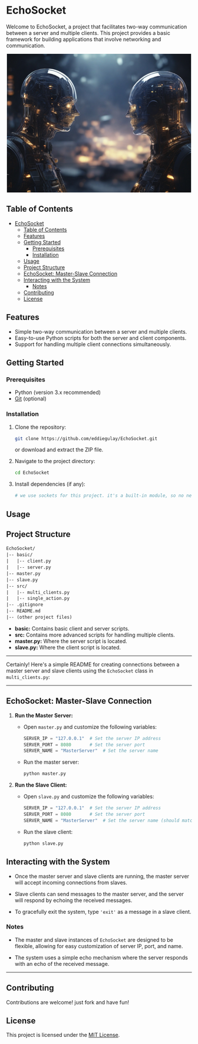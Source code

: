 # EchoSocket


Welcome to EchoSocket, a project that facilitates two-way communication between a server and multiple clients. This project provides a basic framework for building applications that involve networking and communication.

<!-- project image -->
<p align="center">
  <img src="assets/echoSocket.jpg" alt="EchoSocket" width="500" />
</p>

## Table of Contents

- [EchoSocket](#echosocket)
  - [Table of Contents](#table-of-contents)
  - [Features](#features)
  - [Getting Started](#getting-started)
    - [Prerequisites](#prerequisites)
    - [Installation](#installation)
  - [Usage](#usage)
  - [Project Structure](#project-structure)
  - [EchoSocket: Master-Slave Connection](#echosocket-master-slave-connection)
  - [Interacting with the System](#interacting-with-the-system)
    - [Notes](#notes)
  - [Contributing](#contributing)
  - [License](#license)

## Features

- Simple two-way communication between a server and multiple clients.
- Easy-to-use Python scripts for both the server and client components.
- Support for handling multiple client connections simultaneously.

## Getting Started

### Prerequisites

- Python (version 3.x recommended)
- [Git](https://git-scm.com/) (optional)

### Installation

1. Clone the repository:

   ```bash
   git clone https://github.com/eddiegulay/EchoSocket.git
   ```

   or download and extract the ZIP file.

2. Navigate to the project directory:

   ```bash
   cd EchoSocket
   ```

3. Install dependencies (if any):

   ```bash
   # we use sockets for this project. it's a built-in module, so no need to install anything!
   ```

## Usage

## Project Structure

```txt
EchoSocket/
|-- basic/
|   |-- client.py
|   |-- server.py
|-- master.py
|-- slave.py
|-- src/
|   |-- multi_clients.py
|   |-- single_action.py
|-- .gitignore
|-- README.md
|-- (other project files)
```

- **basic:** Contains basic client and server scripts.
- **src:** Contains more advanced scripts for handling multiple clients.
- **master.py:** Where the server script is located.
- **slave.py:** Where the client script is located.

---
Certainly! Here's a simple README for creating connections between a master server and slave clients using the `EchoSocket` class in `multi_clients.py`:

---

## EchoSocket: Master-Slave Connection

1. **Run the Master Server:**

    - Open `master.py` and customize the following variables:

        ```python
        SERVER_IP = "127.0.0.1"  # Set the server IP address
        SERVER_PORT = 8080       # Set the server port
        SERVER_NAME = "MasterServer"  # Set the server name
        ```

    - Run the master server:

        ```bash
        python master.py
        ```

2. **Run the Slave Client:**

    - Open `slave.py` and customize the following variables:

        ```python
        SERVER_IP = "127.0.0.1"  # Set the server IP address
        SERVER_PORT = 8080       # Set the server port
        SERVER_NAME = "MasterServer"  # Set the server name (should match the master)
        ```

    - Run the slave client:

        ```bash
        python slave.py
        ```

## Interacting with the System

- Once the master server and slave clients are running, the master server will accept incoming connections from slaves.

- Slave clients can send messages to the master server, and the server will respond by echoing the received messages.

- To gracefully exit the system, type `'exit'` as a message in a slave client.

### Notes

- The master and slave instances of `EchoSocket` are designed to be flexible, allowing for easy customization of server IP, port, and name.

- The system uses a simple echo mechanism where the server responds with an echo of the received message.

---

## Contributing

Contributions are welcome! just fork and have fun!

## License

This project is licensed under the [MIT License](LICENSE).
